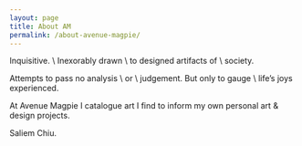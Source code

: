 ```yaml
---
layout: page
title: About AM
permalink: /about-avenue-magpie/
---
```


Inquisitive. \\
Inexorably drawn \\
to designed artifacts of \\
society. 

Attempts to pass no analysis \\
or \\
judgement. But only to gauge \\
life’s joys experienced. 

At Avenue Magpie I catalogue art I find to inform my own personal art & design projects. 


Saliem Chiu.


